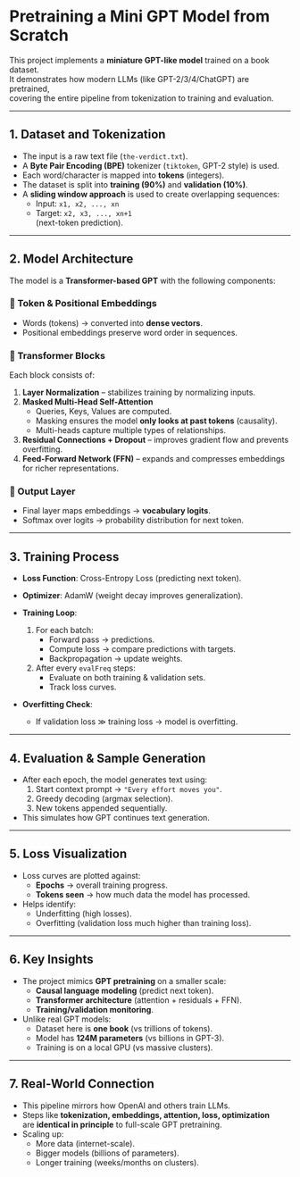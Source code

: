 # Pretraining a Mini GPT Model from Scratch

This project implements a **miniature GPT-like model** trained on a book dataset.  
It demonstrates how modern LLMs (like GPT-2/3/4/ChatGPT) are pretrained,  
covering the entire pipeline from tokenization to training and evaluation.

---

## 1. Dataset and Tokenization
- The input is a raw text file (`the-verdict.txt`).
- A **Byte Pair Encoding (BPE)** tokenizer (`tiktoken`, GPT-2 style) is used.
- Each word/character is mapped into **tokens** (integers).
- The dataset is split into **training (90%)** and **validation (10%)**.
- A **sliding window approach** is used to create overlapping sequences:
  - Input: `x1, x2, ..., xn`
  - Target: `x2, x3, ..., xn+1`  
  (next-token prediction).

---

##  2. Model Architecture
The model is a **Transformer-based GPT** with the following components:

### 🔹 Token & Positional Embeddings
- Words (tokens) → converted into **dense vectors**.
- Positional embeddings preserve word order in sequences.

### 🔹 Transformer Blocks
Each block consists of:
1. **Layer Normalization** – stabilizes training by normalizing inputs.
2. **Masked Multi-Head Self-Attention**  
   - Queries, Keys, Values are computed.  
   - Masking ensures the model **only looks at past tokens** (causality).  
   - Multi-heads capture multiple types of relationships.
3. **Residual Connections + Dropout** – improves gradient flow and prevents overfitting.
4. **Feed-Forward Network (FFN)** – expands and compresses embeddings for richer representations.

### 🔹 Output Layer
- Final layer maps embeddings → **vocabulary logits**.
- Softmax over logits → probability distribution for next token.

---

##  3. Training Process
- **Loss Function**: Cross-Entropy Loss (predicting next token).
- **Optimizer**: AdamW (weight decay improves generalization).
- **Training Loop**:
  1. For each batch:
     - Forward pass → predictions.
     - Compute loss → compare predictions with targets.
     - Backpropagation → update weights.
  2. After every `evalFreq` steps:
     - Evaluate on both training & validation sets.
     - Track loss curves.

- **Overfitting Check**:  
  - If validation loss ≫ training loss → model is overfitting.

---

##  4. Evaluation & Sample Generation
- After each epoch, the model generates text using:
  1. Start context prompt → `"Every effort moves you"`.
  2. Greedy decoding (argmax selection).
  3. New tokens appended sequentially.
- This simulates how GPT continues text generation.

---

##  5. Loss Visualization
- Loss curves are plotted against:
  - **Epochs** → overall training progress.
  - **Tokens seen** → how much data the model has processed.
- Helps identify:
  - Underfitting (high losses).
  - Overfitting (validation loss much higher than training loss).

---

## 6. Key Insights
- The project mimics **GPT pretraining** on a smaller scale:
  - **Causal language modeling** (predict next token).
  - **Transformer architecture** (attention + residuals + FFN).
  - **Training/validation monitoring**.
- Unlike real GPT models:
  - Dataset here is **one book** (vs trillions of tokens).
  - Model has **124M parameters** (vs billions in GPT-3).
  - Training is on a local GPU (vs massive clusters).

---

##  7. Real-World Connection
- This pipeline mirrors how OpenAI and others train LLMs.
- Steps like **tokenization, embeddings, attention, loss, optimization**  
  are **identical in principle** to full-scale GPT pretraining.
- Scaling up:
  - More data (internet-scale).
  - Bigger models (billions of parameters).
  - Longer training (weeks/months on clusters).

